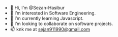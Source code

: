 - 👋 Hi, I’m @Sezan-Hasibur
- 👀 I’m interested in Software Engineering.
- 🌱 I’m currently learning Javascript.
- 💞️ I’m looking to collaborate on software projects.
- 📫 knk me at sejan911990@gmail.com

<!---
Sezan-Hasibur/Sezan-Hasibur is a ✨ special ✨ repository because its `README.md` (this file) appears on your GitHub profile.
You can click the Preview link to take a look at your changes.
--->
